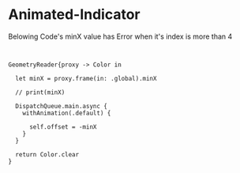 # Animated-Indicator

Belowing Code's minX value has Error when it's index is more than 4

<pre>
<code>

GeometryReader{proxy -> Color in

  let minX = proxy.frame(in: .global).minX
  
  // print(minX)

  DispatchQueue.main.async {
    withAnimation(.default) {

      self.offset = -minX
    }
  }

  return Color.clear
}

</code>
</pre>
